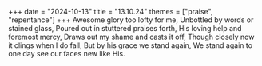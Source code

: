 +++
date = "2024-10-13"
title = "13.10.24"
themes = ["praise", "repentance"]
+++
Awesome glory too lofty for me,
Unbottled by words or stained glass,
Poured out in stuttered praises forth,
His loving help and foremost mercy,
Draws out my shame and casts it off,
Though closely now it clings when I do fall,
But by his grace we stand again,
We stand again to one day see our faces new like His.
